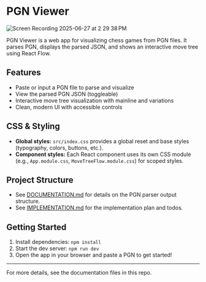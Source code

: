 # PGN Viewer

![Screen Recording 2025-06-27 at 2 29 38 PM](https://github.com/user-attachments/assets/f98fee67-6860-4848-b3fd-9650f11b01ce)


PGN Viewer is a web app for visualizing chess games from PGN files. It parses PGN, displays the parsed JSON, and shows an interactive move tree using React Flow.

## Features
- Paste or input a PGN file to parse and visualize
- View the parsed PGN JSON (toggleable)
- Interactive move tree visualization with mainline and variations
- Clean, modern UI with accessible controls

## CSS & Styling
- **Global styles:** `src/index.css` provides a global reset and base styles (typography, colors, buttons, etc.).
- **Component styles:** Each React component uses its own CSS module (e.g., `App.module.css`, `MoveTreeFlow.module.css`) for scoped styles.

## Project Structure
- See [DOCUMENTATION.md](DOCUMENTATION.md) for details on the PGN parser output structure.
- See [IMPLEMENTATION.md](IMPLEMENTATION.md) for the implementation plan and todos.

## Getting Started
1. Install dependencies: `npm install`
2. Start the dev server: `npm run dev`
3. Open the app in your browser and paste a PGN to get started!

---

For more details, see the documentation files in this repo.
